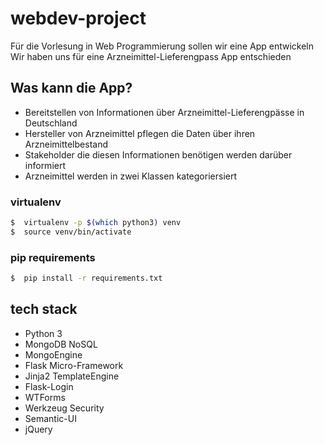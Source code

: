 # webdev-project

Für die Vorlesung in Web Programmierung sollen wir eine App entwickeln   
Wir haben uns für eine Arzneimittel-Lieferengpass App entschieden   
     
     
## Was kann die App?
    
* Bereitstellen von Informationen über Arzneimittel-Lieferengpässe in Deutschland    
* Hersteller von Arzneimittel pflegen die Daten über ihren Arzneimittelbestand   
* Stakeholder die diesen Informationen benötigen werden darüber informiert
* Arzneimittel werden in zwei Klassen kategoriersiert

### virtualenv
     
```bash
$  virtualenv -p $(which python3) venv
$  source venv/bin/activate
```

### pip requirements
     
```bash
$  pip install -r requirements.txt
```

## tech stack
    
* Python 3
* MongoDB NoSQL
* MongoEngine
* Flask Micro-Framework
* Jinja2 TemplateEngine
* Flask-Login
* WTForms
* Werkzeug Security
* Semantic-UI
* jQuery
